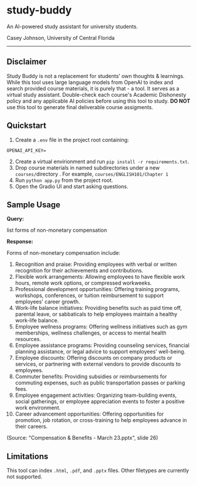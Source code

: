 # study-buddy
An AI-powered study assistant for university students.

Casey Johnson, University of Central Florida

---

## Disclaimer

Study Buddy is not a replacement for students' own thoughts & learnings. While this tool uses large language models from OpenAI to index and search provided course materials, it is purely that - a tool. It serves as a virtual study assistant. Double-check each course's Academic Dishonesty policy and any applicable AI policies before using this tool to study. **DO NOT** use this tool to generate final deliverable course assigments.

## Quickstart

1. Create a `.env` file in the project root containing:
```
OPENAI_API_KEY=
```
2. Create a virtual envirionment and run `pip install -r requirements.txt`.
3. Drop course materials in named subdirectories under a new `courses/`directory . For example, `courses/ENGLISH101/Chapter 1`
4. Run `python app.py` from the project root.
5. Open the Gradio UI and start asking questions.

## Sample Usage

**Query:**

list forms of non-monetary compensation

**Response:**

Forms of non-monetary compensation include:
1. Recognition and praise: Providing employees with verbal or written recognition for their achievements and contributions.
2. Flexible work arrangements: Allowing employees to have flexible work hours, remote work options, or compressed workweeks.
3. Professional development opportunities: Offering training programs, workshops, conferences, or tuition reimbursement to support employees' career growth.
4. Work-life balance initiatives: Providing benefits such as paid time off, parental leave, or sabbaticals to help employees maintain a healthy work-life balance.
5. Employee wellness programs: Offering wellness initiatives such as gym memberships, wellness challenges, or access to mental health resources.
6. Employee assistance programs: Providing counseling services, financial planning assistance, or legal advice to support employees' well-being.
7. Employee discounts: Offering discounts on company products or services, or partnering with external vendors to provide discounts to employees.
8. Commuter benefits: Providing subsidies or reimbursements for commuting expenses, such as public transportation passes or parking fees.
9. Employee engagement activities: Organizing team-building events, social gatherings, or employee appreciation events to foster a positive work environment.
10. Career advancement opportunities: Offering opportunities for promotion, job rotation, or cross-training to help employees advance in their careers.

(Source: "Compensation & Benefits - March 23.pptx", slide 26)

## Limitations

This tool can index `.html`, `.pdf`, and `.pptx` files. Other filetypes are currently not supported.

